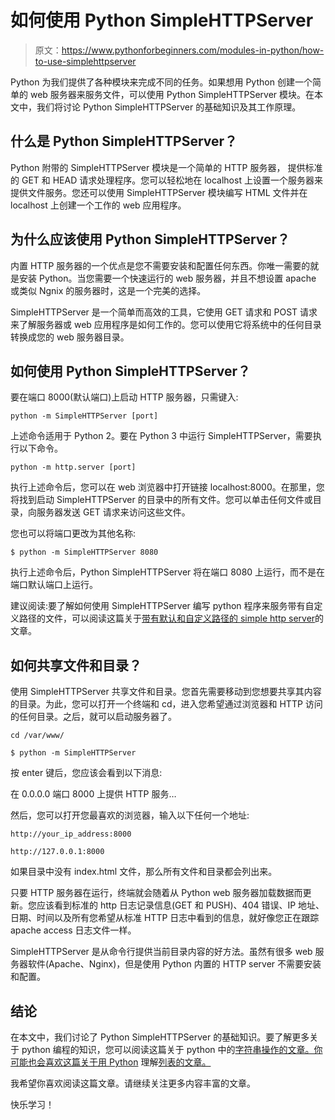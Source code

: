 # 如何使用 Python SimpleHTTPServer

> 原文：<https://www.pythonforbeginners.com/modules-in-python/how-to-use-simplehttpserver>

Python 为我们提供了各种模块来完成不同的任务。如果想用 Python 创建一个简单的 web 服务器来服务文件，可以使用 Python SimpleHTTPServer 模块。在本文中，我们将讨论 Python SimpleHTTPServer 的基础知识及其工作原理。

## 什么是 Python SimpleHTTPServer？

Python 附带的 SimpleHTTPServer 模块是一个简单的 HTTP 服务器，
提供标准的 GET 和 HEAD 请求处理程序。您可以轻松地在 localhost 上设置一个服务器来提供文件服务。您还可以使用 SimpleHTTPServer 模块编写 HTML 文件并在 localhost 上创建一个工作的 web 应用程序。

## 为什么应该使用 Python SimpleHTTPServer？

内置 HTTP 服务器的一个优点是您不需要安装和配置任何东西。你唯一需要的就是安装 Python。当您需要一个快速运行的 web 服务器，并且不想设置 apache 或类似 Ngnix 的服务器时，这是一个完美的选择。

SimpleHTTPServer 是一个简单而高效的工具，它使用 GET 请求和 POST 请求来了解服务器或 web 应用程序是如何工作的。您可以使用它将系统中的任何目录转换成您的 web 服务器目录。

## 如何使用 Python SimpleHTTPServer？

要在端口 8000(默认端口)上启动 HTTP 服务器，只需键入:

```
python -m SimpleHTTPServer [port] 
```

上述命令适用于 Python 2。要在 Python 3 中运行 SimpleHTTPServer，需要执行以下命令。

```
python -m http.server [port]
```

执行上述命令后，您可以在 web 浏览器中打开链接 localhost:8000。在那里，您将找到启动 SimpleHTTPServer 的目录中的所有文件。您可以单击任何文件或目录，向服务器发送 GET 请求来访问这些文件。

您也可以将端口更改为其他名称:

```
$ python -m SimpleHTTPServer 8080 
```

执行上述命令后，Python SimpleHTTPServer 将在端口 8080 上运行，而不是在端口默认端口上运行。

建议阅读:要了解如何使用 SimpleHTTPServer 编写 python 程序来服务带有自定义路径的文件，可以阅读这篇关于[带有默认和自定义路径的 simple http server](https://avidpython.com/python-basics/run-python-simplehttpserver-with-default-and-custom-paths/)的文章。

## 如何共享文件和目录？

使用 SimpleHTTPServer 共享文件和目录。您首先需要移动到您想要共享其内容的目录。为此，您可以打开一个终端和 cd，进入您希望通过浏览器和 HTTP 访问的任何目录。之后，就可以启动服务器了。

```
cd /var/www/

$ python -m SimpleHTTPServer 
```

按 enter 键后，您应该会看到以下消息:

在 0.0.0.0 端口 8000 上提供 HTTP 服务…

然后，您可以打开您最喜欢的浏览器，输入以下任何一个地址:

```
http://your_ip_address:8000

http://127.0.0.1:8000 
```

如果目录中没有 index.html 文件，那么所有文件和目录都会列出来。

只要 HTTP 服务器在运行，终端就会随着从 Python web 服务器加载数据而更新。您应该看到标准的 http 日志记录信息(GET 和 PUSH)、404 错误、IP 地址、日期、时间以及所有您希望从标准 HTTP 日志中看到的信息，就好像您正在跟踪 apache access 日志文件一样。

SimpleHTTPServer 是从命令行提供当前目录内容的好方法。虽然有很多 web 服务器软件(Apache、Nginx)，但是使用 Python
内置的 HTTP server 不需要安装和配置。

## 结论

在本文中，我们讨论了 Python SimpleHTTPServer 的基础知识。要了解更多关于 python 编程的知识，您可以阅读这篇关于 python 中的[字符串操作的文章。你可能也会喜欢这篇关于用 Python](https://www.pythonforbeginners.com/basics/string-manipulation-in-python) 理解[列表的文章。](https://www.pythonforbeginners.com/basics/list-comprehensions-in-python)

我希望你喜欢阅读这篇文章。请继续关注更多内容丰富的文章。

快乐学习！